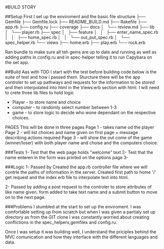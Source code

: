 #BUILD STORY

##Setup
First I set up the enviroment and the basic file structure 
├── Gemfile
├── Gemfile.lock
├── README_BUILD.md
├── Rakefile
├── app.rb
├── config.ru
├── coverage
├── docs
│   └── review.md
├── lib
│   └── player.rb
├── spec
│   ├── feature
│   │   ├── enter_name_spec.rb
│   │   ├── home_spec.rb
│   │   └── out_put_spec.rb
│   └── spec_helper.rb
└── views
    ├── home.erb
    ├── play.erb
    └── rock.erb

Ran bundle to make sure all teh gems are up to date and running as well as adding paths in config.ru and in spec-helper telling it to run Capybara on the set app.

##Build
Aas with TDD I start with the test before building code 
below is the suite of test and how i passed them. 
Sturcture
there will be the app controler to set up pathways and requests for the information to be stored and then interpolated into html in the Views:erb section with html.
I will need to crete three lib files to hold logic 
 - Player - to store name and choice 
 - computer - to randomly select number between 1-3
 - game - to store logic to decide who wone dependant on the respective choices.

PAGES
 This will be done in three pages 
 Page 1 - takes name od the player
 Page 2 - will list choices and name given on first page + message describing actions required
 Page 3 - will show the out come of the game (winner/loser) with both player name and choise and the computers choice.


###Tests
1- Test that the web page holds "welcome" text
2- Test that the name enteren in the form was printed on the options page
3- 

###Logic 
1- Passed by Created the app.rb controller file where we will contrle the paths of information in the server. Created first path to home '/' get request and the index erb file to interpolate text into html.

2- Passed by adding a post request to the controler to store attributes of like name given. form added to take text name and a submit button to move on to the next page. 

###Problems 
I stumbled at the start to set up the enviroment. I was comfortable setting up from scratch but when I was given a partialy set up directory as from the GIT clone I was constantly worried about creating conflictions in the spec_helpers,gemfiles and config.ru.

Once I was setup it was building well, I understand the priciples behind the MVC comunication and how they interface with the different languages and data.

